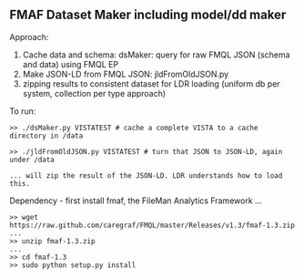 ## FMAF Dataset Maker including model/dd maker

Approach:
  1. Cache data and schema: dsMaker: query for raw FMQL JSON (schema and data) using FMQL EP
  2. Make JSON-LD from FMQL JSON: jldFromOldJSON.py
  3. zipping results to consistent dataset for LDR loading (uniform db per system, collection per type approach)

To run:

```text
>> ./dsMaker.py VISTATEST # cache a complete VISTA to a cache directory in /data

>> ./jldFromOldJSON.py VISTATEST # turn that JSON to JSON-LD, again under /data

... will zip the result of the JSON-LD. LDR understands how to load this.
```

Dependency - first install fmaf, the FileMan Analytics Framework ...

```text
>> wget https://raw.github.com/caregraf/FMQL/master/Releases/v1.3/fmaf-1.3.zip
...
>> unzip fmaf-1.3.zip
...
>> cd fmaf-1.3
>> sudo python setup.py install

```
